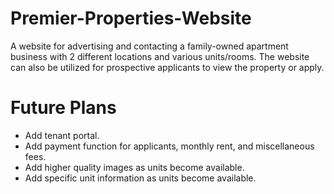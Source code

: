 # Premier-Properties-Website
A website for advertising and contacting a family-owned apartment business with 2 different locations and various units/rooms. 
The website can also be utilized for prospective applicants to view the property or apply.

# Future Plans
- Add tenant portal.
- Add payment function for applicants, monthly rent, and miscellaneous fees.
- Add higher quality images as units become available.
- Add specific unit information as units become available.
